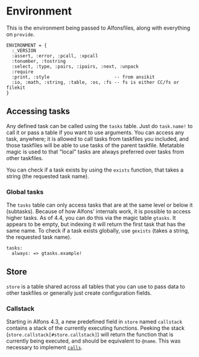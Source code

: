 # Environment

This is the environment being passed to Alfonsfiles, along with everything on `provide`.

```moon
ENVIRONMENT = {
  :_VERSION
  :assert, :error, :pcall, :xpcall
  :tonumber, :tostring
  :select, :type, :pairs, :ipairs, :next, :unpack
  :require
  :print, :style                        -- from ansikit
  :io, :math, :string, :table, :os, :fs -- fs is either CC/fs or filekit
}
```

## Accessing tasks

Any defined task can be called using the `tasks` table. Just do `task.name!` to call it or pass a table if you want to use arguments. You can access any task, anywhere; it is allowed to call tasks from taskfiles you included, and those taskfiles will be able to use tasks of the parent taskfile. Metatable magic is used to that "local" tasks are always preferred over tasks from other taskfiles.

You can check if a task exists by using the `exists` function, that takes a string (the requested task name).

### Global tasks

The `tasks` table can only access tasks that are at the same level or below it (subtasks). Because of how Alfons' internals work, it is possible to access higher tasks. As of 4.4, you can do this via the magic table `gtasks`. It appears to be empty, but indexing it will return the first task that has the same name. To check if a task exists globally, use `gexists` (takes a string, the requested task name).

```moon
tasks:
  always: => gtasks.example!
```

## Store

`store` is a table shared across all tables that you can use to pass data to other taskfiles or generally just create configuration fields.

### Callstack

Starting in Alfons 4.3, a new predefined field in `store` named `callstack` contains a stack of the currently executing functions. Peeking the stack (`store.callstack[#store.callstack]`) will return the function that is currently being executed, and should be equivalent to `@name`. This was necessary to implement [`calls`](docs/provide.md#calls).